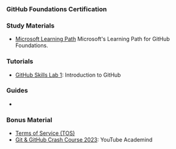 ### <a name="GitHub-Fondations-Certification"></a> GitHub Foundations Certification 

### Study Materials

- [Microsoft Learning Path](https://learn.microsoft.com/en-us/collections/o1njfe825p602p) Microsoft's Learning Path for GitHub Foundations.

### Tutorials

- [GitHub Skills Lab 1](https://github.com/skills/introduction-to-github): Introduction to GitHub

### Guides

- 

### Bonus Material

- [Terms of Service (TOS)](https://docs.github.com/en/site-policy/github-terms/github-terms-of-service) 
- [Git & GitHub Crash Course 2023](https://www.youtube.com/watch?v=ulQA5tjJark): YouTube Academind
